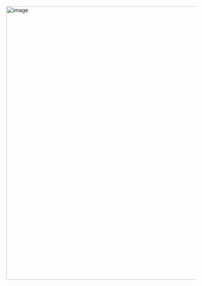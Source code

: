 <img width="1106" height="727" alt="image" src="https://github.com/user-attachments/assets/c4025e2a-8e46-4ace-a1d2-ba168c44e6dd" />
